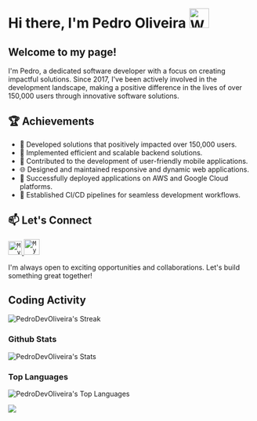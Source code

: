 # Hi there, I'm Pedro Oliveira <img width="40" src="https://emojis.slackmojis.com/emojis/images/1565879801/6181/waving_hand_animated.gif?1565879801" alt="Waving Hand" /></h1>

## Welcome to my page!
I'm Pedro, a dedicated software developer with a focus on creating impactful solutions. Since 2017, I've been actively involved in the development landscape, making a positive difference in the lives of over 150,000 users through innovative software solutions.

## 🏆 Achievements
- 🚀 Developed solutions that positively impacted over 150,000 users.
- 🤖 Implemented efficient and scalable backend solutions.
- 📱 Contributed to the development of user-friendly mobile applications.
- 🌐 Designed and maintained responsive and dynamic web applications.
- 🚀 Successfully deployed applications on AWS and Google Cloud platforms.
- 🔄 Established CI/CD pipelines for seamless development workflows.

## 📫 Let's Connect

<a href="https://www.linkedin.com/in/pedro-oliveira-dev/">
  <code><img alt="My linkedin" width="28" src="https://img.icons8.com/fluency/344/linkedin.png" /></code>
</a>

<a href="mailto:pedro.dev.oliveira@gmail.com">
  <code><img alt="My e-mail" width="32" src="https://img.icons8.com/fluency/344/email-open.png" /></code>
</a>

<br/>

I'm always open to exciting opportunities and collaborations. Let's build something great together!

## Coding Activity

![PedroDevOliveira's Streak](https://github-readme-streak-stats.herokuapp.com/?user=PedroDevOliveira&theme=radical&hide_border=true&include_all_commits=true&count_private=true)

### Github Stats
![PedroDevOliveira's Stats](https://github-readme-stats.vercel.app/api?username=PedroDevOliveira&theme=radical&show_icons=true&hide_border=true&count_private=true&include_all_commits=true)

### Top Languages

![PedroDevOliveira's Top Languages](https://github-readme-stats.vercel.app/api/top-langs/?username=PedroDevOliveira&theme=radical&show_icons=true&hide_border=true&layout=compact&include_all_commits=true&count_private=true)

![](https://komarev.com/ghpvc/?username=PedroDevOliveira&color=bd93f9)
